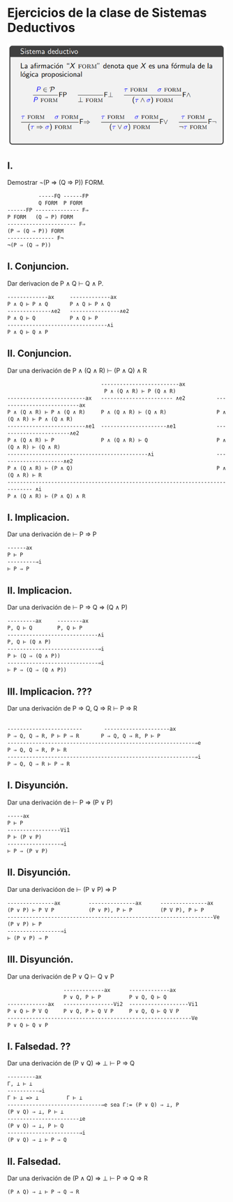 # Ejercicios de la clase de Sistemas Deductivos  
![Machete](Imagenes/machete.png)
## I.  
Demostrar ¬(P ⇒ (Q ⇒ P)) FORM.
```
          -----FQ ------FP
          Q FORM  P FORM
------FP -------------- F⇒
P FORM   (Q ⇒ P) FORM
---------------------- F⇒
(P ⇒ (Q ⇒ P)) FORM
--------------- F¬
¬(P ⇒ (Q ⇒ P))
```
## I. Conjuncion.  
Dar derivacion de P ∧ Q ⊢ Q ∧ P.  
```
-------------ax     -------------ax
P ∧ Q ⊢ P ∧ Q       P ∧ Q ⊢ P ∧ Q
--------------∧e2   ----------------∧e2
P ∧ Q ⊢ Q           P ∧ Q ⊢ P
--------------------------------∧i
P ∧ Q ⊢ Q ∧ P
```
## II. Conjuncion.  
Dar una derivación de P ∧ (Q ∧ R) ⊢ (P ∧ Q) ∧ R
```
                              -------------------------ax
                               P ∧ (Q ∧ R) ⊢ P (Q ∧ R)   
-------------------------ax   ----------------------- ∧e2          --------------------------ax
P ∧ (Q ∧ R) ⊢ P ∧ (Q ∧ R)     P ∧ (Q ∧ R) ⊢ (Q ∧ R)                P ∧ (Q ∧ R) ⊢ P ∧ (Q ∧ R)
-------------------------∧e1  ---------------------∧e1             -----------------------∧e2                                   
P ∧ (Q ∧ R) ⊢ P               P ∧ (Q ∧ R) ⊢ Q                      P ∧ (Q ∧ R) ⊢ (Q ∧ R)
---------------------------------------------∧i                    ---------------------∧e2
P ∧ (Q ∧ R) ⊢ (P ∧ Q)                                              P ∧ (Q ∧ R) ⊢ R
------------------------------------------------------------------------------ ∧i
P ∧ (Q ∧ R) ⊢ (P ∧ Q) ∧ R
```
## I. Implicacion.  
Dar una derivación de ⊢ P ⇒ P
```
------ax
P ⊢ P
---------⇒i
⊢ P ⇒ P
```
## II. Implicacion.  
Dar una derivación de ⊢ P ⇒ Q ⇒ (Q ∧ P)  
```
---------ax     --------ax
P, Q ⊢ Q        P, Q ⊢ P
-----------------------------∧i
P, Q ⊢ (Q ∧ P)
-----------------------------⇒i
P ⊢ (Q ⇒ (Q ∧ P)) 
-----------------------------⇒i
⊢ P ⇒ (Q ⇒ (Q ∧ P)) 
```
## III. Implicacion.  ???
Dar una derivación de P ⇒ Q, Q ⇒ R ⊢ P ⇒ R
```

------------------------       ---------------------ax
P ⇒ Q, Q ⇒ R, P ⊢ P ⇒ R       P ⇒ Q, Q ⇒ R, P ⊢ P
------------------------------------------------------------⇒e
P ⇒ Q, Q ⇒ R, P ⊢ R
------------------------------------------------------------⇒i
P ⇒ Q, Q ⇒ R ⊢ P ⇒ R
```
## I. Disyunción.
Dar una derivación de ⊢ P ⇒ (P ∨ P)
```
-----ax   
P ⊢ P      
-----------------Vi1 
P ⊢ (P ∨ P)     
-----------------⇒i
⊢ P ⇒ (P ∨ P)
```
## II. Disyunción.
Dar una derivacióon de ⊢ (P ∨ P) ⇒ P
```
---------------ax         ---------------ax      ---------------ax
(P ∨ P) ⊢ P V P           (P ∨ P), P ⊢ P         (P V P), P ⊢ P
------------------------------------------------------------------Ve
(P ∨ P) ⊢ P
-----------------⇒i
⊢ (P ∨ P) ⇒ P
```
## III. Disyunción.  
Dar una derivación de P ∨ Q ⊢ Q ∨ P
```
                  -------------ax      -------------ax
                  P ∨ Q, P ⊢ P         P ∨ Q, Q ⊢ Q
-------------ax   ----------------Vi2  -------------------Vi1
P ∨ Q ⊢ P V Q     P ∨ Q, P ⊢ Q V P     P ∨ Q, Q ⊢ Q V P
-----------------------------------------------------------Ve
P ∨ Q ⊢ Q ∨ P
```
## I. Falsedad.  ??
Dar una derivación de (P ∨ Q) ⇒ ⊥ ⊢ P ⇒ Q
```
---------ax
Γ, ⊥ ⊢ ⊥
----------⇒i
Γ ⊢ ⊥ => ⊥         Γ ⊢ ⊥
------------------------------⇒e sea Γ:= (P ∨ Q) ⇒ ⊥, P
(P ∨ Q) ⇒ ⊥, P ⊢ ⊥
-----------------------⊥e
(P ∨ Q) ⇒ ⊥, P ⊢ Q 
-----------------------⇒i
(P ∨ Q) ⇒ ⊥ ⊢ P ⇒ Q
```
## II. Falsedad.  
Dar una derivación de (P ∧ Q) ⇒ ⊥ ⊢ P ⇒ Q ⇒ R
```
(P ∧ Q) ⇒ ⊥ ⊢ P ⇒ Q ⇒ R
```

